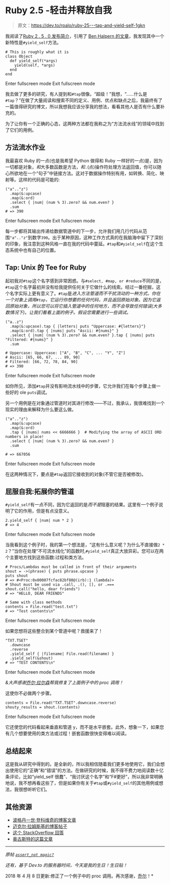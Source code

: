 # Ruby 2.5 -轻击并释放自我

> 原文：<https://dev.to/rpalo/ruby-25---tap-and-yield-self-1gkn>

我阅读了[Ruby 2 . 5 . 0 发布简介](https://www.ruby-lang.org/en/news/2017/12/25/ruby-2-5-0-released/)，引用了 [Ben Halpern 的文章](https://dev.to/ben/ruby-ruby-250-was-released-b98)，我发现其中一个新特性是`#yield_self`方法。

```
# This is roughly what it is
class Object
  def yield_self(*args)
    yield(self, *args)
  end
end 
```

Enter fullscreen mode Exit fullscreen mode

我去做了更多的研究，有人提到和`#tap`很像。“超级！”我想，“……什么是`#tap`？”在做了大量阅读和搜索不同的定义、用例、优点和缺点之后，我最终有了一篇值得研究的博文，所以我想我应该分享我的想法，看看其他人是否有什么要补充的。

为了让你有一个正确的心态，这两种方法都在我称之为“方法流水线”的领域中找到了它们的用例。

## 方法流水作业

我最喜欢 Ruby 的一点(也是我希望 Python 做得和 Ruby 一样好的一点)是，因为一切都是对象，*和*大多数函数是方法，*和*`.`(点)操作符处理方法返回值，你可以随心所欲地在一个“句子”中链接方法。这对于数据操作特别有用，如转换、简化、映射等。这样的代码是可能的:

```
("a".."z")
  .map(&:upcase)
  .map(&:ord)
  .select { |num| (num % 3).zero? && num.even? }
  .sum
# => 390 
```

Enter fullscreen mode Exit fullscreen mode

每一步都将其输出传递给数据管道中的下一步，允许我们用几行代码从范围`"a".."z"`到数字`390`。出于某种原因，这种工作方式真的在我脑海中留下了深刻的印象，我注意到这种风格一直在我的代码中蔓延。`#tap`和`#yield_self`在这个生态系统中也有自己的位置。

## Tap: Unix 的 Tee for Ruby

起初我对`#tap`这个名字感到非常困惑。与`#select, #map, or #reduce`不同的是，`#tap`这个名字最初并没有给我提供任何关于它做什么的线索。经过一番挖掘，这个名字实际上更有意义了。`#tap`是*进入方法管道而不干扰流动的一种方式。你在一个对象上调用`#tap`，它运行你想要的任何代码，并且返回原始对象。因为它返回原始对象，所以您可以将它插入管道中的任何地方，而不会导致任何错误(大多数情况下)。让我们看看上面的例子。假设您需要进行一些调试。* 

```
("a..z")
  .map(&:upcase).tap { |letters| puts "Uppercase: #{letters}"}
  .map(&:ord).tap { |nums| puts "Ascii: #{nums}" }
  .select { |num| (num % 3).zero? && num.even? }.tap { |nums| puts "Filtered: #{nums}" }
  .sum

# Uppercase: Uppercase: ["A", "B", "C", ... "Y", "Z"]
# Ascii: [65, 66, 67, ... 89, 90]
# Filtered: [66, 72, 78, 84, 90]
# => 390 
```

Enter fullscreen mode Exit fullscreen mode

如你所见，添加`#tap`并没有影响流水线中的步骤，它允许我们在每个步骤上做一些好的 ole `puts`调试。

另一个用例是在对象通过管道时对其进行修改——不过，我承认，我很难找到一个现实的理由来解释为什么要这么做。

```
("a".."z")
  .map(&:upcase)
  .map(&:ord)
  .tap { |nums| nums << 6666666 }  # Modifying the array of ASCII ORD numbers in place!
  .select { |num| (num % 3).zero? && num.even? }
  .sum

# => 667056 
```

Enter fullscreen mode Exit fullscreen mode

在这两种情况下，要点是`#tap`返回它接收到的对象(不管它是否被修改)。

## 屈服自我:拓展你的管道

`#yield_self`有一点不同，因为它返回的是*而不是*阻塞的结果。这里有一个例子说明了它的作用，但是有点没意义。

```
2.yield_self { |num| num * 2 }
# => 4 
```

Enter fullscreen mode Exit fullscreen mode

当我看到这个例子时，我的第一个想法是，“这有什么意义呢？为什么不直接做`2 * 2`？”当你在处理“不可流水线化”的函数时,`#yield_self`真正大放异彩。您可以在两个主要地方找到这些函数:过程和类方法。

```
# Procs/Lambdas must be called in front of their arguments
shout = ->(phrase) { puts phrase.upcase }
puts shout
# => #<Proc:0x00007fcfac82bf80@(irb):1 (lambda)>
# Shout must be used via .call, .(), [], or .===
shout.call("hello, dear friends")
# => "HELLO, DEAR FRIENDS"

# Same with class methods
contents = File.read("test.txt")
# => "Test contents\n" 
```

Enter fullscreen mode Exit fullscreen mode

如果您想将这些整合到某个管道中呢？救援来了！

```
"TXT.TSET"
  .downcase
  .reverse
  .yield_self { |filename| File.read(filename) }
  .yield_self(&shout)
# => "TEST CONTENTS\n" 
```

Enter fullscreen mode Exit fullscreen mode

*&大声感谢[乔尔·拉尔森](https://dev.to/joellarsson)帮我修复了上面例子中的 proc 调用！*

这使你不必做两个步骤。

```
contents = File.read("TXT.TSET".downcase.reverse)
shouty_results = shout.(contents) 
```

Enter fullscreen mode Exit fullscreen mode

它还使您的代码看起来垂直和管道 y，而不是水平嵌套。此外，想象一下，如果您有几个想要使用的类方法或过程！嵌套函数很快变得难以阅读。

## 总结起来

这是我从研究中得到的。是全新的，所以我相信随着我们更多地使用它，我们会想出使用它的“正确”和“错误”的方法。在做研究的时候，我不得不费力地阅读数十亿条评论，比如“yield_self 很蠢”、“我讨厌这个名字”和“F#更好”，所以我非常明确地说，我不想再看这些了，但是如果你有关于`#tap`或`#yield_self`的其他用例或想法，我很想听听它们。

## 其他资源

*   [波格丹一世·登科维奇的博客文章](https://bogdanvlviv.github.io/posts/ruby/new-method-kernel-yield_self-since-ruby-2_5_0.html)
*   [迈克尔·拉姆斯基的博客帖子](https://mlomnicki.com/yield-self-in-ruby-25/)
*   [这个 StackOverflow 回答](https://stackoverflow.com/a/47890832/4100442)
*   [奥古斯特的这篇文章](http://augustl.com/blog/2008/procs_blocks_and_anonymous_functions/)

* * *

*原帖 [`assert_not magic?`](https://assertnotmagic.com/2017/12/29/tap-and-yield-self/)*

*还有，基于 Dev.to 的服务器时间，今天是我的生日！生日贴！*

2018 年 4 月 8 日更新:修正了一个例子中的 proc 调用。再次感谢，[乔尔](https://dev.to/joellarsson)！*